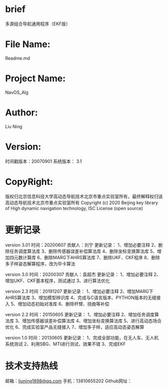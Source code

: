 
# brief
  多源组合导航通用程序（EKF版）
# File Name: 
  Readme.md
# Project Name: 
  NavOS_Alg
# Author: 
  Liu Ning
# Version: 
  时间戳版本：20070901
  系统版本：  3.1                             
# CopyRight: 
  版权归北京信息科技大学高动态导航技术北京市重点实验室所有，最终解释权归该高动态导航技术北京市重点实验室所有
  Copyright (c) 2020 Beijing key library of High dynamic navigation technology, ISC License (open source)

# 更新记录
  version 3.01
    时间：20200607
    贡献人：刘宁
    更新记录：
    1、增加必要注释
    2、删除任务调度算法库
    3、删除传感器误差补偿算法库
    4、删除坐标变换算法库
    5、增加四元数计算库
    6、删除MARG下AHRS算法库
    7、删除UKF、CKF程序
    8、删除多子样姿态解算程序，改为毕卡算法
  
  version 3.0
    时间：20200307
    贡献人：袁超杰
    更新记录：
    1、增加必要注释
    2、增加UKF、CKF基本程序，测试通过
    3、进行算法优化

  version 2.3
    时间：20191207
    更新记录：
    1、增加必要注释
    2、增加MARG下AHRS算法库
    3、增加模型辨识库
    4、完成与C语言版本、PYTHON版本的无缝接入
    5、增加动态初始对准库
    6、删除杆臂、挠曲等补偿

  version 2.2
    时间：20150605
    更新记录：
    1、增加必要注释
    2、增加任务调度算法库
    3、增加传感器误差补偿算法库
    4、增加坐标变换算法库
    5、进行高动态场合优化
    6、完成实验室产品无缝接入
    7、增加多子样，适应高动态姿态解算

  version 1.0
    时间：20130605
    更新记录：
    1、完成全部功能，在无人车、无人机系统测试
    2、利用SBG、MTI进行测试，效果不错
    3、完成EKF

# 技术支持热线
  邮箱：liuning1898@qq.com
  手机：13810655202
  Github网址：






